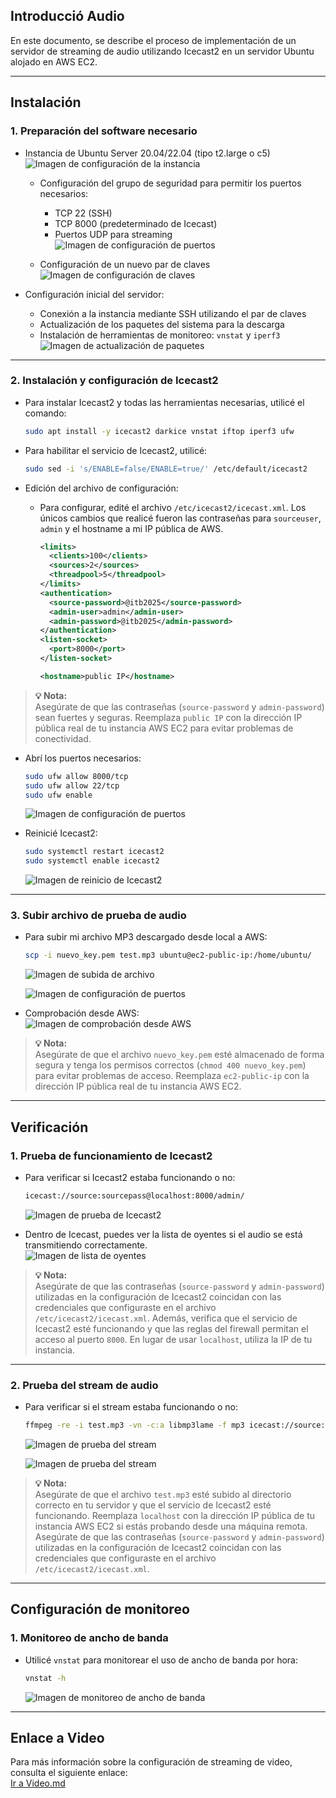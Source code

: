 ## Introducció Audio

En este documento, se describe el proceso de implementación de un servidor de streaming de audio utilizando Icecast2 en un servidor Ubuntu alojado en AWS EC2. 

---

## Instalación

### 1. **Preparación del software necesario**  
   - Instancia de Ubuntu Server 20.04/22.04 (tipo t2.large o c5)  
     ![Imagen de configuración de la instancia](../pick/1.png)

     - Configuración del grupo de seguridad para permitir los puertos necesarios:
       - TCP 22 (SSH)
       - TCP 8000 (predeterminado de Icecast)
       - Puertos UDP para streaming  
       ![Imagen de configuración de puertos](../pick/4.png)

     - Configuración de un nuevo par de claves  
       ![Imagen de configuración de claves](../pick/2.png)

   - Configuración inicial del servidor:
     - Conexión a la instancia mediante SSH utilizando el par de claves  
     - Actualización de los paquetes del sistema para la descarga  
     - Instalación de herramientas de monitoreo: `vnstat` y `iperf3`  
       ![Imagen de actualización de paquetes](../pick/6.png)

---

### 2. **Instalación y configuración de Icecast2**  
   - Para instalar Icecast2 y todas las herramientas necesarias, utilicé el comando:
     ```bash
     sudo apt install -y icecast2 darkice vnstat iftop iperf3 ufw
     ```

   - Para habilitar el servicio de Icecast2, utilicé:
     ```bash
     sudo sed -i 's/ENABLE=false/ENABLE=true/' /etc/default/icecast2
     ```

   - Edición del archivo de configuración:  
     - Para configurar, edité el archivo `/etc/icecast2/icecast.xml`. Los únicos cambios que realicé fueron las contraseñas para `sourceuser`, `admin` y el hostname a mi IP pública de AWS.  
       ```xml
       <limits>
         <clients>100</clients>
         <sources>2</sources>
         <threadpool>5</threadpool>
       </limits>
       <authentication>
         <source-password>@itb2025</source-password>
         <admin-user>admin</admin-user>
         <admin-password>@itb2025</admin-password>
       </authentication>
       <listen-socket>
         <port>8000</port>
       </listen-socket>

       <hostname>public IP</hostname>
       ```

> **💡 Nota:**  
> Asegúrate de que las contraseñas (`source-password` y `admin-password`) sean fuertes y seguras. Reemplaza `public IP` con la dirección IP pública real de tu instancia AWS EC2 para evitar problemas de conectividad.

   - Abrí los puertos necesarios:
     ```bash
     sudo ufw allow 8000/tcp
     sudo ufw allow 22/tcp
     sudo ufw enable
     ```
     ![Imagen de configuración de puertos](../pick/13.png)

   - Reinicié Icecast2:
     ```bash
     sudo systemctl restart icecast2
     sudo systemctl enable icecast2
     ```
     ![Imagen de reinicio de Icecast2](../pick/13.png)

---

### 3. **Subir archivo de prueba de audio**  
   - Para subir mi archivo MP3 descargado desde local a AWS:
     ```bash
     scp -i nuevo_key.pem test.mp3 ubuntu@ec2-public-ip:/home/ubuntu/
     ```
     ![Imagen de subida de archivo](../pick/19.png)

     ![Imagen de configuración de puertos](../pick/17.png)

   - Comprobación desde AWS:  
     ![Imagen de comprobación desde AWS](../pick/20.png)

> **💡 Nota:**  
> Asegúrate de que el archivo `nuevo_key.pem` esté almacenado de forma segura y tenga los permisos correctos (`chmod 400 nuevo_key.pem`) para evitar problemas de acceso. Reemplaza `ec2-public-ip` con la dirección IP pública real de tu instancia AWS EC2.

---

## Verificación

### 1. **Prueba de funcionamiento de Icecast2**  
   - Para verificar si Icecast2 estaba funcionando o no:
     ```bash
     icecast://source:sourcepass@localhost:8000/admin/
     ```
     ![Imagen de prueba de Icecast2](../pick/10.png)

   - Dentro de Icecast, puedes ver la lista de oyentes si el audio se está transmitiendo correctamente.  
     ![Imagen de lista de oyentes](../pick/11.png)

> **💡 Nota:**  
> Asegúrate de que las contraseñas (`source-password` y `admin-password`) utilizadas en la configuración de Icecast2 coincidan con las credenciales que configuraste en el archivo `/etc/icecast2/icecast.xml`. Además, verifica que el servicio de Icecast2 esté funcionando y que las reglas del firewall permitan el acceso al puerto `8000`. En lugar de usar `localhost`, utiliza la IP de tu instancia.

---

### 2. **Prueba del stream de audio**  
   - Para verificar si el stream estaba funcionando o no:
     ```bash
     ffmpeg -re -i test.mp3 -vn -c:a libmp3lame -f mp3 icecast://source:sourcepass@localhost:8000/stream
     ```
     ![Imagen de prueba del stream](../pick/12.png)

     ![Imagen de prueba del stream](../pick/14.png)

> **💡 Nota:**  
> Asegúrate de que el archivo `test.mp3` esté subido al directorio correcto en tu servidor y que el servicio de Icecast2 esté funcionando. Reemplaza `localhost` con la dirección IP pública de tu instancia AWS EC2 si estás probando desde una máquina remota. Asegúrate de que las contraseñas (`source-password` y `admin-password`) utilizadas en la configuración de Icecast2 coincidan con las credenciales que configuraste en el archivo `/etc/icecast2/icecast.xml`.

---

## Configuración de monitoreo

### 1. **Monitoreo de ancho de banda**  
   - Utilicé `vnstat` para monitorear el uso de ancho de banda por hora:
     ```bash
     vnstat -h
     ```
     ![Imagen de monitoreo de ancho de banda](../pick/15.png)

---

## Enlace a Video

Para más información sobre la configuración de streaming de video, consulta el siguiente enlace:  
[Ir a Video.md](./video.md)